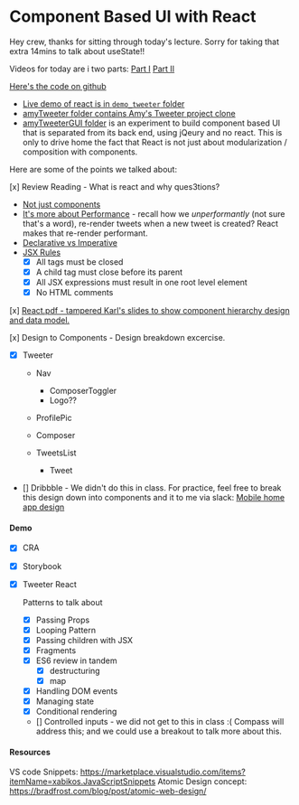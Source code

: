 Component Based UI with React
===

Hey crew, thanks for sitting through today's lecture. Sorry for taking that extra 14mins to talk about useState!!

Videos for today are i two parts:
[Part I](https://youtu.be/xJjjX4QXjWY)
[Part II](https://youtu.be/swhSzQNk_mI)

[Here's the code on github](https://github.com/hafbau/lecture_notes/tree/master/02_14_oct_19/w7d1)

- [Live demo of react is in `demo_tweeter` folder](https://github.com/hafbau/lecture_notes/tree/master/02_14_oct_19/w7d1/demo_tweeter)
- [amyTweeter folder contains Amy's Tweeter project clone](https://github.com/hafbau/lecture_notes/tree/master/02_14_oct_19/w7d1/amyTweeter)
- [amyTweeterGUI folder](https://github.com/hafbau/lecture_notes/tree/master/02_14_oct_19/w7d1/amyTweeterGUI) is an experiment to build component based UI that is separated from its back end, using jQeury and no react. This is only to drive home the fact that React is not just about modularization / composition with components.

Here are some of the points we talked about:

[x] Review Reading - What is react and why ques3tions?

  - [Not just components](https://reactjs.org/docs/web-components.html)
  - [It's more about Performance](https://reactjs.org/docs/rendering-elements.html#react-only-updates-whats-necessary) - recall how we _unperformantly_ (not sure that's a word), re-render tweets when a new tweet is created? React makes that re-render performant.
  - [Declarative vs Imperative](https://web.compass.lighthouselabs.ca/days/w06e/activities/984)
  - [JSX Rules](https://web.compass.lighthouselabs.ca/days/w06e/activities/988)
    - [x] All tags must be closed
    - [x] A child tag must close before its parent
    - [x] All JSX expressions must result in one root level element
    - [x] No HTML comments

[x] [React.pdf - tampered Karl's slides to show component hierarchy design and data model.](https://github.com/hafbau/lecture_notes/tree/master/02_14_oct_19/w7d1/react.pdf)

[x] Design to Components - Design breakdown excercise.
  - [x] Tweeter
    - Nav
      + ComposerToggler
      + Logo??

    - ProfilePic
    - Composer
    - TweetsList
      + Tweet
  - [] Dribbble - We didn't do this in class. For practice, feel free to break this design down into components and it to me via slack: [Mobile home app design](https://dribbble.com/shots/8504649-Mobile-Digital-Home-03)

#### Demo

- [x] CRA
- [x] Storybook
- [x] Tweeter React
  
  Patterns to talk about

    - [x] Passing Props
    - [x] Looping Pattern
    - [x] Passing children with JSX
    - [x] Fragments
    - [x] ES6 review in tandem
        + [x] destructuring
        + [x] map
    - [x] Handling DOM events
    - [x] Managing state
    - [x] Conditional rendering
    - [] Controlled inputs - we did not get to this in class :( Compass will address this; and we could use a breakout to talk more about this.

#### Resources

VS code Snippets: https://marketplace.visualstudio.com/items?itemName=xabikos.JavaScriptSnippets
Atomic Design concept: https://bradfrost.com/blog/post/atomic-web-design/
